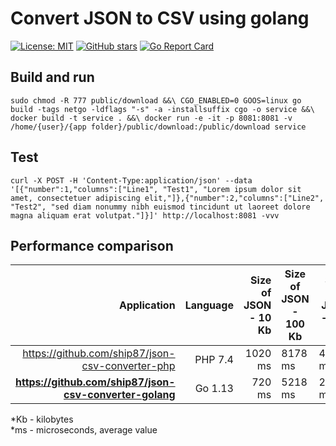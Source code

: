 # Convert JSON to CSV using golang

[![License: MIT](https://img.shields.io/badge/License-MIT-yellow.svg)](https://opensource.org/licenses/MIT)
[![GitHub stars](https://img.shields.io/github/stars/ship87/json-csv-converter-golang.svg)](https://github.com/ship87/json-csv-converter-golang/stargazers)
[![Go Report Card](https://goreportcard.com/badge/github.com/ship87/json-csv-converter-golang)](https://goreportcard.com/report/github.com/ship87/json-csv-converter-golang)

## Build and run

`sudo chmod -R 777 public/download &&\
CGO_ENABLED=0 GOOS=linux go build -tags netgo -ldflags "-s" -a -installsuffix cgo -o service &&\
 docker build -t service . &&\
  docker run -e -it -p 8081:8081 -v /home/{user}/{app folder}/public/download:/public/download service`

## Test

`curl -X POST -H 'Content-Type:application/json' --data '[{"number":1,"columns":["Line1", "Test1", "Lorem ipsum dolor sit amet, consectetuer adipiscing elit,"]},{"number":2,"columns":["Line2", "Test2", "sed diam nonummy nibh euismod tincidunt ut laoreet dolore magna aliquam erat volutpat."]}]' http://localhost:8081 -vvv`

## Performance comparison

|                                             Application | Language | Size of JSON - 10 Kb | Size of JSON - 100 Kb | Size of JSON - 500 Kb |
|--------------------------------------------------------:|---------:|---------------------:|-----------------------|-----------------------|
|        https://github.com/ship87/json-csv-converter-php |  PHP 7.4 |              1020 ms |               8178 ms |              44523 ms |
| **https://github.com/ship87/json-csv-converter-golang** |  Go 1.13 |               720 ms |               5218 ms |              23762 ms |

*Kb - kilobytes \
*ms - microseconds, average value
